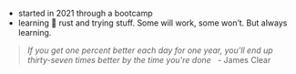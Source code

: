 <ul> 
  <li> started in 2021 through a bootcamp </li>

  <li> learning 🦀 rust and trying stuff. Some will work, some won’t. But always learning.  </li>

</ul>

> *If you get one percent better each day for one year, you'll end up thirty-seven times better by the time you're done* &nbsp; - James Clear
